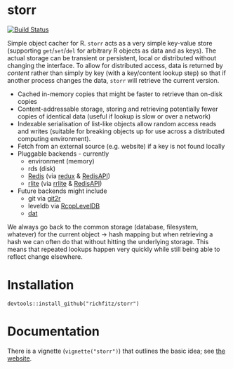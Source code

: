 # storr

[![Build Status](https://travis-ci.org/richfitz/storr.png?branch=master)](https://travis-ci.org/richfitz/storr)

Simple object cacher for R.  `storr` acts as a very simple key-value store (supporting `get`/`set`/`del` for arbitrary R objects as data and as keys).  The actual storage can be transient or persistent, local or distributed without changing the interface.  To allow for distributed access, data is returned by *content* rather than simply by key (with a key/content lookup step) so that if another process changes the data, `storr` will retrieve the current version.

* Cached in-memory copies that might be faster to retrieve than on-disk copies
* Content-addressable storage, storing and retrieving potentially fewer copies of identical data (useful if lookup is slow or over a network)
* Indexable serialisation of list-like objects allow random access reads and writes (suitable for breaking objects up for use across a distributed computing environment).
* Fetch from an external source (e.g. website) if a key is not found locally
* Pluggable backends - currently
  - environment (memory)
  - rds (disk)
  - [Redis](http://redis.io) (via [redux](https://github.com/richfitz/redux) & [RedisAPI](https://github.com/ropensci/RedisAPI))
  - [rlite](https://github.com/seppo0010/rlite) (via [rrlite](https://github.com/ropensci/rrlite) & [RedisAPI](https://github.com/ropensci/RedisAPI))
* Future backends might include
  - git via [git2r](https://github.com/ropensci/git2r)
  - leveldb via [RcppLevelDB](https://github.com/gokceneraslan/rcppleveldb)
  - [dat](http://dat-data.com)

We always go back to the common storage (database, filesystem, whatever) for the current object -> hash mapping but when retrieving a hash we can often do that without hitting the underlying storage.  This means that repeated lookups happen very quickly while still being able to reflect change elsewhere.

# Installation

```
devtools::install_github("richfitz/storr")
```

# Documentation

There is a vignette (`vignette("storr")`) that outlines the basic idea; see [the website](http://richfitz.github.io/storr/vignettes/storr.html).
